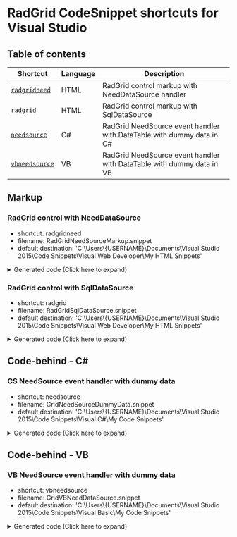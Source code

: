# RadGrid CodeSnippet shortcuts for Visual Studio

## Table of contents

| Shortcut | Language| Description |
| --- | --- | --- |
| [`radgridneed`](#radgrid-control-with-needdatasource) | HTML | RadGrid control markup with NeedDataSource handler |
| [`radgrid`](#radgrid-control-with-sqldatasource) | HTML | RadGrid control markup with SqlDataSource|
| [`needsource`](#cs-needsource-event-handler-with-dummy-data) | C# | RadGrid NeedSource event handler with DataTable with dummy data in C# |
| [`vbneedsource`](#vb-needsource-event-handler-with-dummy-data) | VB | RadGrid NeedSource event handler with DataTable with dummy data in VB|

## Markup

### RadGrid control with NeedDataSource
- shortcut: radgridneed
- filename: RadGridNeedSourceMarkup.snippet
- default destination: 'C:\Users\\{USERNAME}\Documents\Visual Studio 2015\Code Snippets\Visual Web Developer\My HTML Snippets'

<details>
<summary>Generated code (Click here to expand)</summary>

```html
<telerik:RadGrid ID="RadGrid1" runat="server" AllowPaging="True" CellSpacing="0"
    GridLines="None" Width="800px" OnNeedDataSource="RadGrid1_NeedDataSource">
    <MasterTableView AutoGenerateColumns="False" DataKeyNames="OrderID">
        <Columns>
            <telerik:GridBoundColumn DataField="OrderID" DataType="System.Int32"
                FilterControlAltText="Filter OrderID column" HeaderText="OrderID"
                ReadOnly="True" SortExpression="OrderID" UniqueName="OrderID">
            </telerik:GridBoundColumn>
            <telerik:GridDateTimeColumn DataField="OrderDate" DataType="System.DateTime"
                FilterControlAltText="Filter OrderDate column" HeaderText="OrderDate"
                SortExpression="OrderDate" UniqueName="OrderDate">
            </telerik:GridDateTimeColumn>
            <telerik:GridNumericColumn DataField="Freight" DataType="System.Decimal"
                FilterControlAltText="Filter Freight column" HeaderText="Freight"
                SortExpression="Freight" UniqueName="Freight">
            </telerik:GridNumericColumn>
            <telerik:GridBoundColumn DataField="ShipName"
                FilterControlAltText="Filter ShipName column" HeaderText="ShipName"
                SortExpression="ShipName" UniqueName="ShipName">
            </telerik:GridBoundColumn>
            <telerik:GridBoundColumn DataField="ShipCountry"
                FilterControlAltText="Filter ShipCountry column" HeaderText="ShipCountry"
                SortExpression="ShipCountry" UniqueName="ShipCountry">
            </telerik:GridBoundColumn>
        </Columns>
    </MasterTableView>
</telerik:RadGrid>
```

</details>

### RadGrid control with SqlDataSource
- shortcut: radgrid
- filename: RadGridSqlDataSource.snippet
- default destination: 'C:\Users\\{USERNAME}\Documents\Visual Studio 2015\Code Snippets\Visual Web Developer\My HTML Snippets'

<details>
<summary>Generated code (Click here to expand)</summary>

```html
<telerik:RadGrid ID="RadGrid1" runat="server" AllowPaging="True" CellSpacing="0"
    DataSourceID="SqlDataSource1" GridLines="None" Width="800px">
    <MasterTableView DataSourceID="SqlDataSource1" AutoGenerateColumns="False"
        DataKeyNames="OrderID" >
        <Columns>
            <telerik:GridBoundColumn DataField="OrderID" DataType="System.Int32"
                FilterControlAltText="Filter OrderID column" HeaderText="OrderID"
                ReadOnly="True" SortExpression="OrderID" UniqueName="OrderID">
            </telerik:GridBoundColumn>
            <telerik:GridDateTimeColumn DataField="OrderDate" DataType="System.DateTime"
                FilterControlAltText="Filter OrderDate column" HeaderText="OrderDate"
                SortExpression="OrderDate" UniqueName="OrderDate">
            </telerik:GridDateTimeColumn>
            <telerik:GridNumericColumn DataField="Freight" DataType="System.Decimal"
                FilterControlAltText="Filter Freight column" HeaderText="Freight"
                SortExpression="Freight" UniqueName="Freight">
            </telerik:GridNumericColumn>
            <telerik:GridBoundColumn DataField="ShipName"
                FilterControlAltText="Filter ShipName column" HeaderText="ShipName"
                SortExpression="ShipName" UniqueName="ShipName">
            </telerik:GridBoundColumn>
            <telerik:GridBoundColumn DataField="ShipCountry"
                FilterControlAltText="Filter ShipCountry column" HeaderText="ShipCountry"
                SortExpression="ShipCountry" UniqueName="ShipCountry">
            </telerik:GridBoundColumn>
        </Columns>            
    </MasterTableView>
</telerik:RadGrid>
<asp:SqlDataSource ID="SqlDataSource1" runat="server"
    ConnectionString="<%$ ConnectionStrings:ConnectionString %>"
    SelectCommand="SELECT [OrderID], [OrderDate], [Freight], [ShipName], [ShipCountry] FROM [Orders]"></asp:SqlDataSource>
```

</details>


## Code-behind - C#

### CS NeedSource event handler with dummy data
- shortcut: needsource
- filename: GridNeedSourceDummyData.snippet
- default destination: 'C:\Users\\{USERNAME}\Documents\Visual Studio 2015\Code Snippets\Visual C#\My Code Snippets'

<details>
<summary>Generated code (Click here to expand)</summary>

```cs
protected void RadGrid1_NeedDataSource(object sender, GridNeedDataSourceEventArgs e)
{
    RadGrid1.DataSource = GetGridSource(); 
}
private DataTable GetGridSource()
{
    DataTable dataTable = new DataTable();

    DataColumn column = new DataColumn();
    column.DataType = Type.GetType("System.Int32");
    column.ColumnName = "OrderID";
    dataTable.Columns.Add(column);

    column = new DataColumn();
    column.DataType = Type.GetType("System.DateTime");
    column.ColumnName = "OrderDate";
    dataTable.Columns.Add(column);

    column = new DataColumn();
    column.DataType = Type.GetType("System.Decimal");
    column.ColumnName = "Freight";
    dataTable.Columns.Add(column);

    column = new DataColumn();
    column.DataType = Type.GetType("System.String");
    column.ColumnName = "ShipName";
    dataTable.Columns.Add(column);

    column = new DataColumn();
    column.DataType = Type.GetType("System.String");
    column.ColumnName = "ShipCountry";
    dataTable.Columns.Add(column);

    DataColumn[] PrimaryKeyColumns = new DataColumn[1];
    PrimaryKeyColumns[0] = dataTable.Columns["OrderID"];
    dataTable.PrimaryKey = PrimaryKeyColumns;

    for (int i = 0; i <= 80; i++)
    {
        DataRow row = dataTable.NewRow();
        row["OrderID"] = i + 1;
        row["OrderDate"] = DateTime.Now;
        row["Freight"] = (i + 1) + (i + 1) * 0.1 + (i + 1) * 0.01;
        row["ShipName"] = "Name " + (i + 1);
        row["ShipCountry"] = "Country " + (i + 1);

        dataTable.Rows.Add(row);
    }

    return dataTable;
}
```

</details>

## Code-behind - VB

### VB NeedSource event handler with dummy data 
- shortcut: vbneedsource
- filename: GridVBNeedDataSource.snippet
- default destination: 'C:\Users\\{USERNAME}\Documents\Visual Studio 2015\Code Snippets\Visual Basic\My Code Snippets'

<details>
<summary>Generated code (Click here to expand)</summary>

```vb
Protected Sub RadGrid1_NeedDataSource(sender As Object, e As GridNeedDataSourceEventArgs)
	RadGrid1.DataSource = GetGridSource()
End Sub
Private Function GetGridSource() As DataTable
	Dim dataTable As New DataTable()

	Dim column As New DataColumn()
	column.DataType = Type.[GetType]("System.Int32")
	column.ColumnName = "OrderID"
	dataTable.Columns.Add(column)

	column = New DataColumn()
	column.DataType = Type.[GetType]("System.DateTime")
	column.ColumnName = "OrderDate"
	dataTable.Columns.Add(column)

	column = New DataColumn()
	column.DataType = Type.[GetType]("System.Decimal")
	column.ColumnName = "Freight"
	dataTable.Columns.Add(column)

	column = New DataColumn()
	column.DataType = Type.[GetType]("System.String")
	column.ColumnName = "ShipName"
	dataTable.Columns.Add(column)

	column = New DataColumn()
	column.DataType = Type.[GetType]("System.String")
	column.ColumnName = "ShipCountry"
	dataTable.Columns.Add(column)

	Dim PrimaryKeyColumns As DataColumn() = New DataColumn(0) {}
	PrimaryKeyColumns(0) = dataTable.Columns("OrderID")
	dataTable.PrimaryKey = PrimaryKeyColumns

	For i As Integer = 0 To 80
		Dim row As DataRow = dataTable.NewRow()
		row("OrderID") = i + 1
		row("OrderDate") = DateTime.Now
		row("Freight") = (i + 1) + (i + 1) * 0.1 + (i + 1) * 0.01
		row("ShipName") = "Name " & (i + 1)
		row("ShipCountry") = "Country " & (i + 1)

		dataTable.Rows.Add(row)
	Next

	Return dataTable
End Function
```

</details>
